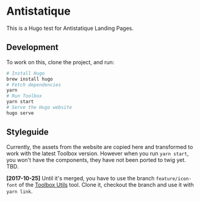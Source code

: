 # Antistatique

This is a Hugo test for Antistatique Landing Pages.

## Development

To work on this, clone the project, and run:

```bash
# Install Hugo
brew install hugo
# Fetch dependencies
yarn
# Run Toolbox
yarn start
# Serve the Hugo website
hugo serve
```

## Styleguide

Currently, the assets from the website are copied here and transformed to work with the latest Toolbox version. However when you run `yarn start`, you won't have the components, they have not been ported to twig yet. TBD.

**[2017-10-25]** Until it's merged, you have to use the branch `feature/icon-font` of the [Toolbox Utils](https://github.com/frontend/toolbox-utils/pull/3) tool. Clone it, checkout the branch and use it with `yarn link`.
